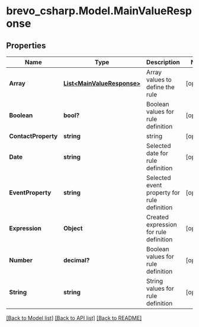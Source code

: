 # brevo_csharp.Model.MainValueResponse
## Properties

Name | Type | Description | Notes
------------ | ------------- | ------------- | -------------
**Array** | [**List&lt;MainValueResponse&gt;**](MainValueResponse.md) | Array values to define the rule | [optional] 
**Boolean** | **bool?** | Boolean values for rule definition | [optional] 
**ContactProperty** | **string** | string | [optional] 
**Date** | **string** | Selected date for rule definition | [optional] 
**EventProperty** | **string** | Selected event property for rule definition | [optional] 
**Expression** | **Object** | Created expression for rule definition | [optional] 
**Number** | **decimal?** | Boolean values for rule definition | [optional] 
**String** | **string** | String values for rule definition | [optional] 

[[Back to Model list]](../README.md#documentation-for-models) [[Back to API list]](../README.md#documentation-for-api-endpoints) [[Back to README]](../README.md)

